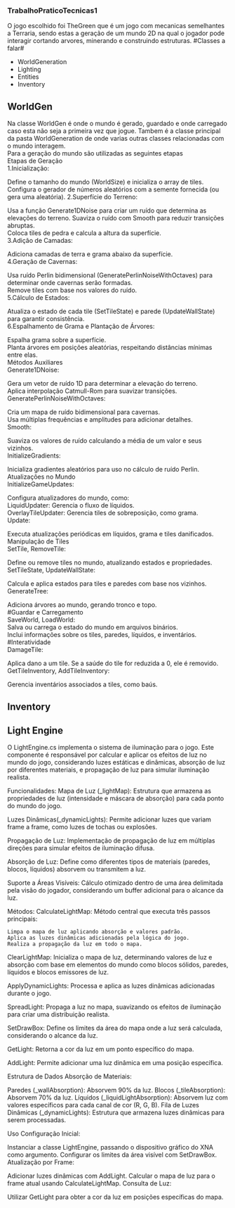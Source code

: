 ### TrabalhoPraticoTecnicas1 ###
O jogo escolhido foi TheGreen que é um jogo com mecanicas semelhantes a Terraria, sendo estas a geração de um mundo 2D na qual o jogador pode interagir cortando arvores, minerando e construindo estruturas.
#Classes a falar#
- WorldGeneration
- Lighting
- Entities
- Inventory

## WorldGen ##
Na classe WorldGen é onde o mundo é gerado, guardado e onde carregado caso esta não seja a primeira vez que jogue. Tambem é a classe principal da pasta WorldGeneration de onde varias outras classes relacionadas com o mundo interagem.  
Para a geração do mundo são utilizadas as seguintes etapas  
Etapas de Geração  
1.Inicialização:

Define o tamanho do mundo (WorldSize) e inicializa o array de tiles.
Configura o gerador de números aleatórios com a semente fornecida (ou gera uma aleatória).
2.Superfície do Terreno:

Usa a função Generate1DNoise para criar um ruído que determina as elevações do terreno.
Suaviza o ruído com Smooth para reduzir transições abruptas.  
Coloca tiles de pedra e calcula a altura da superfície.  
3.Adição de Camadas:  

Adiciona camadas de terra e grama abaixo da superfície.  
4.Geração de Cavernas:  

Usa ruído Perlin bidimensional (GeneratePerlinNoiseWithOctaves) para determinar onde cavernas serão formadas.  
Remove tiles com base nos valores do ruído.  
5.Cálculo de Estados:  

Atualiza o estado de cada tile (SetTileState) e parede (UpdateWallState) para garantir consistência.  
6.Espalhamento de Grama e Plantação de Árvores:  

Espalha grama sobre a superfície.  
Planta árvores em posições aleatórias, respeitando distâncias mínimas entre elas.  
Métodos Auxiliares  
Generate1DNoise:  

Gera um vetor de ruído 1D para determinar a elevação do terreno.  
Aplica interpolação Catmull-Rom para suavizar transições.  
GeneratePerlinNoiseWithOctaves:  

Cria um mapa de ruído bidimensional para cavernas.  
Usa múltiplas frequências e amplitudes para adicionar detalhes.  
Smooth:  

Suaviza os valores de ruído calculando a média de um valor e seus vizinhos.  
InitializeGradients:  

Inicializa gradientes aleatórios para uso no cálculo de ruído Perlin.  
Atualizações no Mundo  
InitializeGameUpdates:  

Configura atualizadores do mundo, como:  
LiquidUpdater: Gerencia o fluxo de líquidos.  
OverlayTileUpdater: Gerencia tiles de sobreposição, como grama.  
Update:  

Executa atualizações periódicas em líquidos, grama e tiles danificados.  
Manipulação de Tiles  
SetTile, RemoveTile:  

Define ou remove tiles no mundo, atualizando estados e propriedades.  
SetTileState, UpdateWallState:  

Calcula e aplica estados para tiles e paredes com base nos vizinhos.  
GenerateTree:  

Adiciona árvores ao mundo, gerando tronco e topo.  
#Guardar e Carregamento  
SaveWorld, LoadWorld:  
Salva ou carrega o estado do mundo em arquivos binários.  
Inclui informações sobre os tiles, paredes, líquidos, e inventários.  
#Interatividade  
DamageTile:  

Aplica dano a um tile. Se a saúde do tile for reduzida a 0, ele é removido.  
GetTileInventory, AddTileInventory:  

Gerencia inventários associados a tiles, como baús.

## Inventory ##

## Light Engine ##
O LightEngine.cs implementa o sistema de iluminação para o jogo. Este componente é responsável por calcular e aplicar os efeitos de luz no mundo do jogo, considerando luzes estáticas e dinâmicas, absorção de luz por diferentes materiais, e propagação de luz para simular iluminação realista.

Funcionalidades:
Mapa de Luz (_lightMap): Estrutura que armazena as propriedades de luz (intensidade e máscara de absorção) para cada ponto do mundo do jogo.

Luzes Dinâmicas(_dynamicLights): Permite adicionar luzes que variam frame a frame, como luzes de tochas ou explosões.

Propagação de Luz: Implementação de propagação de luz em múltiplas direções para simular efeitos de iluminação difusa.

Absorção de Luz: Define como diferentes tipos de materiais (paredes, blocos, líquidos) absorvem ou transmitem a luz.

Suporte a Áreas Visíveis: Cálculo otimizado dentro de uma área delimitada pela visão do jogador, considerando um buffer adicional para o alcance da luz.

Métodos:
CalculateLightMap: Método central que executa três passos principais:

	Limpa o mapa de luz aplicando absorção e valores padrão.
	Aplica as luzes dinâmicas adicionadas pela lógica do jogo.
	Realiza a propagação da luz em todo o mapa.

ClearLightMap: Inicializa o mapa de luz, determinando valores de luz e absorção com base em elementos do mundo como blocos sólidos, paredes, líquidos e blocos emissores de luz.

ApplyDynamicLights: Processa e aplica as luzes dinâmicas adicionadas durante o jogo.

SpreadLight: Propaga a luz no mapa, suavizando os efeitos de iluminação para criar uma distribuição realista.

SetDrawBox: Define os limites da área do mapa onde a luz será calculada, considerando o alcance da luz.

GetLight: Retorna a cor da luz em um ponto específico do mapa.

AddLight: Permite adicionar uma luz dinâmica em uma posição específica.

Estrutura de Dados
Absorção de Materiais:

Paredes (_wallAbsorption): Absorvem 90% da luz.
Blocos (_tileAbsorption): Absorvem 70% da luz.
Líquidos (_liquidLightAbsorption): Absorvem luz com valores específicos para cada canal de cor (R, G, B).
Fila de Luzes Dinâmicas (_dynamicLights): Estrutura que armazena luzes dinâmicas para serem processadas.

Uso
Configuração Inicial:

Instanciar a classe LightEngine, passando o dispositivo gráfico do XNA como argumento.
Configurar os limites da área visível com SetDrawBox.
Atualização por Frame:

Adicionar luzes dinâmicas com AddLight.
Calcular o mapa de luz para o frame atual usando CalculateLightMap.
Consulta de Luz:

Utilizar GetLight para obter a cor da luz em posições específicas do mapa.
